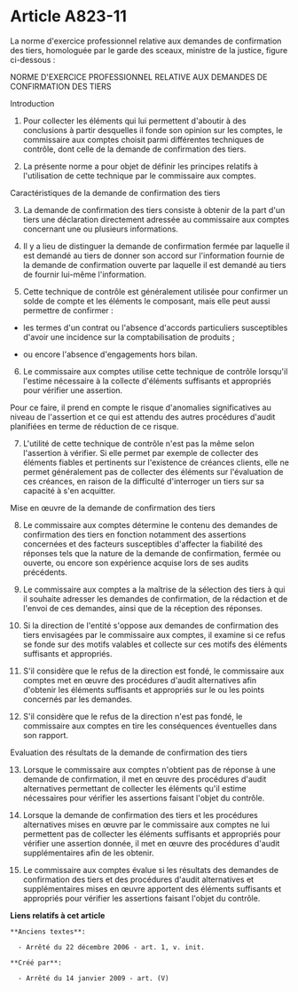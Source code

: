 # Article A823-11

La norme d'exercice professionnel relative aux demandes de confirmation des tiers, homologuée par le garde des sceaux,
ministre de la justice, figure ci-dessous :

NORME D'EXERCICE PROFESSIONNEL RELATIVE AUX DEMANDES DE CONFIRMATION DES TIERS

Introduction

1. Pour collecter les éléments qui lui permettent d'aboutir à des conclusions à partir desquelles il fonde son opinion sur
les comptes, le commissaire aux comptes choisit parmi différentes techniques de contrôle, dont celle de la demande de
confirmation des tiers.

2. La présente norme a pour objet de définir les principes relatifs à l'utilisation de cette technique par le commissaire aux
comptes.

Caractéristiques de la demande de confirmation des tiers

3. La demande de confirmation des tiers consiste à obtenir de la part d'un tiers une déclaration directement adressée au
commissaire aux comptes concernant une ou plusieurs informations.

4. Il y a lieu de distinguer la demande de confirmation fermée par laquelle il est demandé au tiers de donner son accord sur
l'information fournie de la demande de confirmation ouverte par laquelle il est demandé au tiers de fournir lui-même
l'information.

5. Cette technique de contrôle est généralement utilisée pour confirmer un solde de compte et les éléments le composant, mais
elle peut aussi permettre de confirmer :

- les termes d'un contrat ou l'absence d'accords particuliers susceptibles d'avoir une incidence sur la comptabilisation de
produits ;

- ou encore l'absence d'engagements hors bilan.

6. Le commissaire aux comptes utilise cette technique de contrôle lorsqu'il l'estime nécessaire à la collecte d'éléments
suffisants et appropriés pour vérifier une assertion.

Pour ce faire, il prend en compte le risque d'anomalies significatives au niveau de l'assertion et ce qui est attendu des
autres procédures d'audit planifiées en terme de réduction de ce risque.

7. L'utilité de cette technique de contrôle n'est pas la même selon l'assertion à vérifier. Si elle permet par exemple de
collecter des éléments fiables et pertinents sur l'existence de créances clients, elle ne permet généralement pas de
collecter des éléments sur l'évaluation de ces créances, en raison de la difficulté d'interroger un tiers sur sa capacité à
s'en acquitter.

Mise en œuvre de la demande de confirmation des tiers

8. Le commissaire aux comptes détermine le contenu des demandes de confirmation des tiers en fonction notamment des
assertions concernées et des facteurs susceptibles d'affecter la fiabilité des réponses tels que la nature de la demande de
confirmation, fermée ou ouverte, ou encore son expérience acquise lors de ses audits précédents.

9. Le commissaire aux comptes a la maîtrise de la sélection des tiers à qui il souhaite adresser les demandes de
confirmation, de la rédaction et de l'envoi de ces demandes, ainsi que de la réception des réponses.

10. Si la direction de l'entité s'oppose aux demandes de confirmation des tiers envisagées par le commissaire aux comptes, il
examine si ce refus se fonde sur des motifs valables et collecte sur ces motifs des éléments suffisants et appropriés.

11. S'il considère que le refus de la direction est fondé, le commissaire aux comptes met en œuvre des procédures d'audit
alternatives afin d'obtenir les éléments suffisants et appropriés sur le ou les points concernés par les demandes.

12. S'il considère que le refus de la direction n'est pas fondé, le commissaire aux comptes en tire les conséquences
éventuelles dans son rapport.

Evaluation des résultats de la demande de confirmation des tiers

13. Lorsque le commissaire aux comptes n'obtient pas de réponse à une demande de confirmation, il met en œuvre des procédures
d'audit alternatives permettant de collecter les éléments qu'il estime nécessaires pour vérifier les assertions faisant
l'objet du contrôle.

14. Lorsque la demande de confirmation des tiers et les procédures alternatives mises en œuvre par le commissaire aux comptes
ne lui permettent pas de collecter les éléments suffisants et appropriés pour vérifier une assertion donnée, il met en œuvre
des procédures d'audit supplémentaires afin de les obtenir.

15. Le commissaire aux comptes évalue si les résultats des demandes de confirmation des tiers et des procédures d'audit
alternatives et supplémentaires mises en œuvre apportent des éléments suffisants et appropriés pour vérifier les assertions
faisant l'objet du contrôle.

**Liens relatifs à cet article**

	**Anciens textes**:

	  - Arrêté du 22 décembre 2006 - art. 1, v. init.

	**Créé par**:

	  - Arrêté du 14 janvier 2009 - art. (V)
